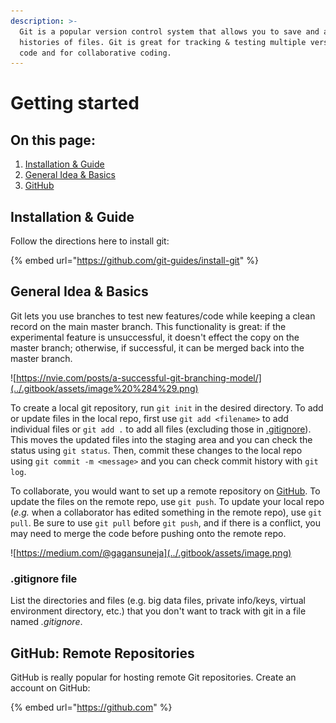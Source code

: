 ```yaml
---
description: >-
  Git is a popular version control system that allows you to save and access
  histories of files. Git is great for tracking & testing multiple versions of
  code and for collaborative coding.
---
```


# Getting started

## On this page:

1. [Installation & Guide](https://github.com/git-guides/install-git)
2. [General Idea & Basics](getting-started-git.md#general-idea-and-basics)
3. [GitHub](getting-started-git.md#github-remote-repositories)

## Installation & Guide

Follow the directions here to install git:

{% embed url="https://github.com/git-guides/install-git" %}

## General Idea & Basics

Git lets you use branches to test new features/code while keeping a clean record on the main master branch. This functionality is great: if the experimental feature is unsuccessful, it doesn't effect the copy on the master branch; otherwise, if successful, it can be merged back into the master branch. 

![https://nvie.com/posts/a-successful-git-branching-model/](../.gitbook/assets/image%20%284%29.png)

To create a local git repository, run `git init` in the desired directory. To add or update files in the local repo, first use `git add <filename>` to add individual files or  `git add .` to add all files \(excluding those in [.gitignore](getting-started-git.md#gitignore-file)\). This moves the updated files into the staging area and you can check the status using `git status`. Then, commit these changes to the local repo using `git commit -m <message>` and you can check commit history with `git log`. 

To collaborate, you would want to set up a remote repository on [GitHub](getting-started-git.md#github-remote-repositories). To update the files on the remote repo, use `git push`. To update your local repo \(_e.g._ when a collaborator has edited something in the remote repo\), use `git pull`. Be sure to use `git pull` before `git push`, and if there is a conflict, you may need to merge the code before pushing onto the remote repo.

![https://medium.com/@gagansuneja](../.gitbook/assets/image.png)

### .gitignore file

List the directories and files \(e.g. big data files, private info/keys, virtual environment directory, etc.\) that you don't want to track with git in a file named _.gitignore_.

## GitHub: Remote Repositories

GitHub is really popular for hosting remote Git repositories. Create an account on GitHub: 

{% embed url="https://github.com" %}

